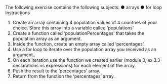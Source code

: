 The following exercise contains the following subjects:
● arrays
● for loop
Instructions

1. Create an array containing 4 population values of 4
   countries of your choice. Store this array into a variable
   called 'populations'
2. Create a function called ‘populationPercentages’ that
   takes the population array as an argument.
3. Inside the function, create an empty array called
   ‘percentages’.
4. Use a for loop to iterate over the population array you
   received as an argument..
5. On each iteration use the function we created earlier
   (module 3, ex.3.3-declarations vs expressions) for each
   element of the array.
6. Push the result to the ‘percentages’ array.
7. Return from the function the ‘percentages’ array.

